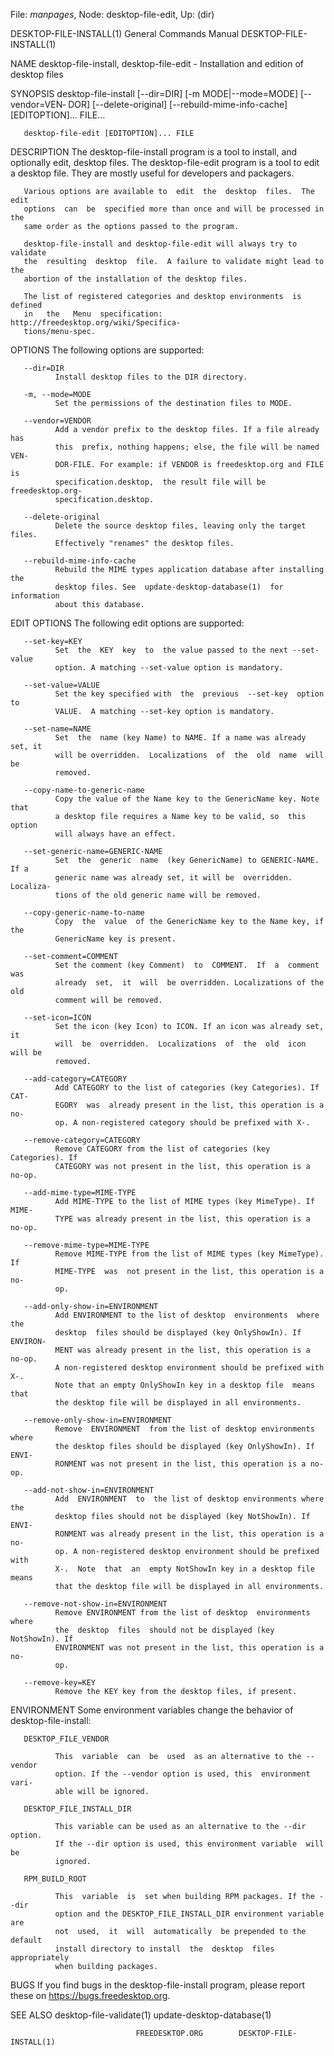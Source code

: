 File: *manpages*,  Node: desktop-file-edit,  Up: (dir)

DESKTOP-FILE-INSTALL(1)     General Commands Manual    DESKTOP-FILE-INSTALL(1)



NAME
       desktop-file-install,  desktop-file-edit  - Installation and edition of
       desktop files

SYNOPSIS
       desktop-file-install [--dir=DIR] [-m  MODE|--mode=MODE]  [--vendor=VEN‐
       DOR]  [--delete-original]  [--rebuild-mime-info-cache]  [EDITOPTION]...
       FILE...

       desktop-file-edit [EDITOPTION]... FILE

DESCRIPTION
       The desktop-file-install program is a tool to install,  and  optionally
       edit,  desktop files. The desktop-file-edit program is a tool to edit a
       desktop file. They are mostly useful for developers and packagers.

       Various options are available to  edit  the  desktop  files.  The  edit
       options  can  be  specified more than once and will be processed in the
       same order as the options passed to the program.

       desktop-file-install and desktop-file-edit will always try to  validate
       the  resulting  desktop  file.  A failure to validate might lead to the
       abortion of the installation of the desktop files.

       The list of registered categories and desktop environments  is  defined
       in   the   Menu  specification:  http://freedesktop.org/wiki/Specifica‐
       tions/menu-spec.

OPTIONS
       The following options are supported:

       --dir=DIR
              Install desktop files to the DIR directory.

       -m, --mode=MODE
              Set the permissions of the destination files to MODE.

       --vendor=VENDOR
              Add a vendor prefix to the desktop files. If a file already  has
              this  prefix, nothing happens; else, the file will be named VEN‐
              DOR-FILE. For example: if VENDOR is freedesktop.org and FILE  is
              specification.desktop,  the result file will be freedesktop.org-
              specification.desktop.

       --delete-original
              Delete the source desktop files, leaving only the target  files.
              Effectively "renames" the desktop files.

       --rebuild-mime-info-cache
              Rebuild the MIME types application database after installing the
              desktop files. See  update-desktop-database(1)  for  information
              about this database.

EDIT OPTIONS
       The following edit options are supported:

       --set-key=KEY
              Set  the  KEY  key  to  the value passed to the next --set-value
              option. A matching --set-value option is mandatory.

       --set-value=VALUE
              Set the key specified with  the  previous  --set-key  option  to
              VALUE.  A matching --set-key option is mandatory.

       --set-name=NAME
              Set  the  name (key Name) to NAME. If a name was already set, it
              will be overridden.  Localizations  of  the  old  name  will  be
              removed.

       --copy-name-to-generic-name
              Copy the value of the Name key to the GenericName key. Note that
              a desktop file requires a Name key to be valid, so  this  option
              will always have an effect.

       --set-generic-name=GENERIC-NAME
              Set  the  generic  name  (key GenericName) to GENERIC-NAME. If a
              generic name was already set, it will be  overridden.  Localiza‐
              tions of the old generic name will be removed.

       --copy-generic-name-to-name
              Copy  the  value  of the GenericName key to the Name key, if the
              GenericName key is present.

       --set-comment=COMMENT
              Set the comment (key Comment)  to  COMMENT.  If  a  comment  was
              already  set,  it  will  be overridden. Localizations of the old
              comment will be removed.

       --set-icon=ICON
              Set the icon (key Icon) to ICON. If an icon was already set,  it
              will  be  overridden.  Localizations  of  the  old  icon will be
              removed.

       --add-category=CATEGORY
              Add CATEGORY to the list of categories (key Categories). If CAT‐
              EGORY  was  already present in the list, this operation is a no-
              op. A non-registered category should be prefixed with X-.

       --remove-category=CATEGORY
              Remove CATEGORY from the list of categories (key Categories). If
              CATEGORY was not present in the list, this operation is a no-op.

       --add-mime-type=MIME-TYPE
              Add MIME-TYPE to the list of MIME types (key MimeType). If MIME-
              TYPE was already present in the list, this operation is a no-op.

       --remove-mime-type=MIME-TYPE
              Remove MIME-TYPE from the list of MIME types (key MimeType).  If
              MIME-TYPE  was  not present in the list, this operation is a no-
              op.

       --add-only-show-in=ENVIRONMENT
              Add ENVIRONMENT to the list of desktop  environments  where  the
              desktop  files should be displayed (key OnlyShowIn). If ENVIRON‐
              MENT was already present in the list, this operation is a no-op.
              A non-registered desktop environment should be prefixed with X-.
              Note that an empty OnlyShowIn key in a desktop file  means  that
              the desktop file will be displayed in all environments.

       --remove-only-show-in=ENVIRONMENT
              Remove  ENVIRONMENT  from the list of desktop environments where
              the desktop files should be displayed (key OnlyShowIn). If ENVI‐
              RONMENT was not present in the list, this operation is a no-op.

       --add-not-show-in=ENVIRONMENT
              Add  ENVIRONMENT  to  the list of desktop environments where the
              desktop files should not be displayed (key NotShowIn). If  ENVI‐
              RONMENT was already present in the list, this operation is a no-
              op. A non-registered desktop environment should be prefixed with
              X-.  Note  that  an  empty NotShowIn key in a desktop file means
              that the desktop file will be displayed in all environments.

       --remove-not-show-in=ENVIRONMENT
              Remove ENVIRONMENT from the list of desktop  environments  where
              the  desktop  files  should not be displayed (key NotShowIn). If
              ENVIRONMENT was not present in the list, this operation is a no-
              op.

       --remove-key=KEY
              Remove the KEY key from the desktop files, if present.

ENVIRONMENT
       Some environment variables change the behavior of desktop-file-install:

       DESKTOP_FILE_VENDOR

              This  variable  can  be  used  as an alternative to the --vendor
              option. If the --vendor option is used, this  environment  vari‐
              able will be ignored.

       DESKTOP_FILE_INSTALL_DIR

              This variable can be used as an alternative to the --dir option.
              If the --dir option is used, this environment variable  will  be
              ignored.

       RPM_BUILD_ROOT

              This  variable  is  set when building RPM packages. If the --dir
              option and the DESKTOP_FILE_INSTALL_DIR environment variable are
              not  used,  it  will  automatically  be prepended to the default
              install directory to install  the  desktop  files  appropriately
              when building packages.

BUGS
       If  you  find  bugs  in the desktop-file-install program, please report
       these on https://bugs.freedesktop.org.

SEE ALSO
       desktop-file-validate(1) update-desktop-database(1)



                                FREEDESKTOP.ORG        DESKTOP-FILE-INSTALL(1)
